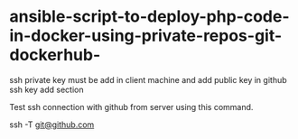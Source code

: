 # ansible-script-to-deploy-php-code-in-docker-using-private-repos-git-dockerhub-


ssh private key must be add in client machine and add public key in github ssh key add section 

Test ssh connection with github from server using this command.



ssh -T git@github.com
